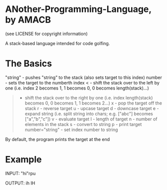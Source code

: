 ANother-Programming-Language, by AMACB
======================================
(see LICENSE for copyright information)

A stack-based language intended for code golfing.

The Basics
==========

"string" - pushes "string" to the stack (also sets target to this index)
number - sets the target to the numberth index
< - shift the stack over to the left by one (i.e. index 2 becomes 1, 1 becomes 0, 0 becomes length(stack)...)
> - shift the stack over to the right by one (i.e. index length(stack) becomes 0, 0 becomes 1, 1 becomes 2...)
x - pop the target off the stack
r - reverse target
u - upcase target
d - downcase target
e - expand string (i.e. split string into chars; e.g. ["abc"] becomes ["a","b","c"])
v - evaluate target
l - length of target
n - number of elements in the stack
s - convert to string
p - print target
number="string" - set index number to string

By default, the program prints the target at the end

Example
=======

INPUT:
"hi"rpu

OUTPUT:
ih
IH

